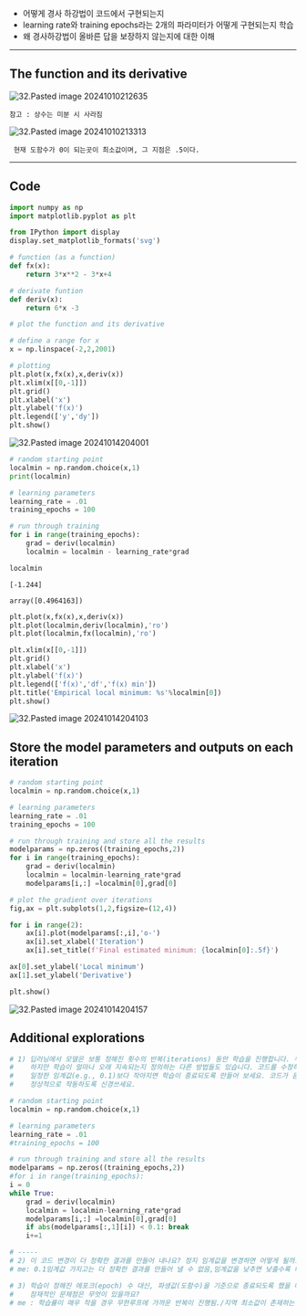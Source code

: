 - 어떻게 경사 하강법이 코드에서 구현되는지
- learning rate와 training epochs라는 2개의 파라미터가 어떻게 구현되는지 학습
- 왜 경사하강법이 올바른 답을 보장하지 않는지에 대한 이해

---
## The function and its derivative

![32.Pasted image 20241010212635](../pic/6.%20Gradient%20descent/32.Pasted%20image%2020241010212635.png)

	참고 : 상수는 미분 시 사라짐

![32.Pasted image 20241010213313](../pic/6.%20Gradient%20descent/32.Pasted%20image%2020241010213313.png)

	 현재 도함수가 0이 되는곳이 최소값이며, 그 지점은 .5이다.

---
## Code

```python
import numpy as np
import matplotlib.pyplot as plt

from IPython import display
display.set_matplotlib_formats('svg')
```

```python
# function (as a function)
def fx(x):
    return 3*x**2 - 3*x+4

# derivate funtion
def deriv(x):
    return 6*x -3
```

```python
# plot the function and its derivative

# define a range for x
x = np.linspace(-2,2,2001)

# plotting
plt.plot(x,fx(x),x,deriv(x))
plt.xlim(x[[0,-1]])
plt.grid()
plt.xlabel('x')
plt.ylabel('f(x)')
plt.legend(['y','dy'])
plt.show()
```
![32.Pasted image 20241014204001](../pic/6.%20Gradient%20descent/32.Pasted%20image%2020241014204001.png)


```python
# random starting point
localmin = np.random.choice(x,1)
print(localmin)

# learning parameters
learning_rate = .01
training_epochs = 100

# run through training
for i in range(training_epochs):
    grad = deriv(localmin)
    localmin = localmin - learning_rate*grad

localmin
```
```
[-1.244]

array([0.4964163])
```

```python
plt.plot(x,fx(x),x,deriv(x))
plt.plot(localmin,deriv(localmin),'ro')
plt.plot(localmin,fx(localmin),'ro')

plt.xlim(x[[0,-1]])
plt.grid()
plt.xlabel('x')
plt.ylabel('f(x)')
plt.legend(['f(x)','df','f(x) min'])
plt.title('Empirical local minimum: %s'%localmin[0])
plt.show()
```
![32.Pasted image 20241014204103](../pic/6.%20Gradient%20descent/32.Pasted%20image%2020241014204103.png)

## Store the model parameters and outputs on each iteration


```python
# random starting point
localmin = np.random.choice(x,1)

# learning parameters
learning_rate = .01
training_epochs = 100

# run through training and store all the results
modelparams = np.zeros((training_epochs,2))
for i in range(training_epochs):
    grad = deriv(localmin)
    localmin = localmin-learning_rate*grad
    modelparams[i,:] =localmin[0],grad[0]
```

```python
# plot the gradient over iterations
fig,ax = plt.subplots(1,2,figsize=(12,4))

for i in range(2):
    ax[i].plot(modelparams[:,i],'o-')
    ax[i].set_xlabel('Iteration')
    ax[i].set_title(f'Final estimated minimum: {localmin[0]:.5f}')

ax[0].set_ylabel('Local minimum')
ax[1].set_ylabel('Derivative')

plt.show()
```
![32.Pasted image 20241014204157](../pic/6.%20Gradient%20descent/32.Pasted%20image%2020241014204157.png)

## Additional explorations

```python
# 1) 딥러닝에서 모델은 보통 정해진 횟수의 반복(iterations) 동안 학습을 진행합니다. 우리가 여기서 하는 것도 그 방식입니다. 
#    하지만 학습이 얼마나 오래 지속되는지 정의하는 다른 방법들도 있습니다. 코드를 수정하여, 파생값(도함수)이 
#    일정한 임계값(e.g., 0.1)보다 작아지면 학습이 종료되도록 만들어 보세요. 코드가 음의 파생값(도함수)에서도 
#    정상적으로 작동하도록 신경쓰세요.

# random starting point
localmin = np.random.choice(x,1)

# learning parameters
learning_rate = .01
#training_epochs = 100

# run through training and store all the results
modelparams = np.zeros((training_epochs,2))
#for i in range(training_epochs):
i = 0
while True:
    grad = deriv(localmin)
    localmin = localmin-learning_rate*grad
    modelparams[i,:] =localmin[0],grad[0]
    if abs(modelparams[:,1][i]) < 0.1: break
    i+=1

# -----
# 2) 이 코드 변경이 더 정확한 결과를 만들어 내나요? 정지 임계값을 변경하면 어떻게 될까요?
# me: 0.1임계값 가지고는 더 정확한 결과를 만들어 낼 수 없음,임계값을 낮추면 낮출수록 배열의 크기 동적으로 변경해야함

# 3) 학습이 정해진 에포크(epoch) 수 대신, 파생값(도함수)을 기준으로 종료되도록 했을 때 발생할 수 있는 
#    잠재적인 문제점은 무엇이 있을까요?
# me : 학습률이 매우 작을 경우 무한루프에 가까운 반복이 진행됨./지역 최소값이 존재하는 함수의 경우, 임계값에 도달하지 못하여 무한루프
```